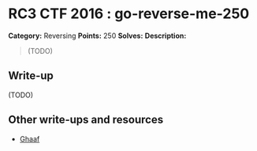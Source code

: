 # RC3 CTF 2016 : go-reverse-me-250

**Category:** Reversing
**Points:** 250
**Solves:**
**Description:**

> (TODO)

## Write-up

(TODO)

## Other write-ups and resources

* [Ghaaf](http://blog.ghaaf.me/2016/11/21/rc3-ctf-goreverseme/)
